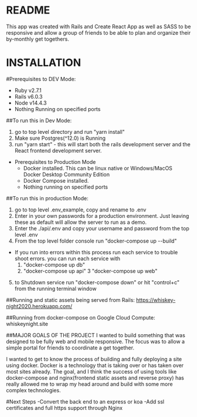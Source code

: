 # README

This app was created with Rails and Create React App as well as SASS to be responsive and allow a group of friends to be able to plan and organize their by-monthly get togethers.

# INSTALLATION

#Prerequisites to DEV Mode:
  * Ruby v2.7.1
  * Rails v6.0.3
  * Node v14.4.3
  * Nothing Running on specified ports

##To run this in Dev Mode:
 
 1) go to top level directory and run "yarn install"
 2) Make sure Postgres(^12.0) is Running
 3) run "yarn start" - this will start both the rails development server and the React frontend development server.
 
 
* Prerequisites to Production Mode
  * Docker installed. This can be linux native or Windows/MacOS Docker Desktop Community Edition
  * Docker Compose installed.
  * Nothing running on specified ports
 
 ##To run this in production Mode:
 1) go to top level .env_example, copy and rename to .env
 2) Enter in your own passwords for a production environment. Just leaving these as default will allow the server to run as a demo.
 3) Enter the ./api/.env and copy your username and password from the top level .env
 4) From the top level folder console run "docker-compose up --build" 
  * If you run into errors within this process run each service to trouble shoot errors. you can run each service with
    1) "docker-compose up db"
    2) "docker-compose up api"
    3 "docker-compose up web"
 5) to Shutdown service run "docker-compose down" or hit "control+c" from the running terminal window
 
 
##Running and static assets being served from Rails:
https://whiskey-night2020.herokuapp.com/

##Running from docker-compose on Google Cloud Compute:
whiskeynight.site


##MAJOR GOALS OF THE PROJECT
I wanted to build something that was designed to be fully web and mobile responsive. The focus was to allow a simple portal for friends to coordinate a get together.

I wanted to get to know the process of building and fully deploying a site using docker. Docker is a technology that is taking over or has taken over most sites already. The goal, and I think the success of using tools like docker-compose and nginx(frontend static assets and reverse proxy) has really allowed me to wrap my head around and build with some more complex technologies.


#Next Steps
-Convert the back end to an express or koa
-Add ssl certificates and full https support through Nginx
